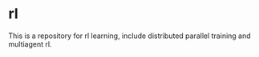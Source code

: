 # rl
This is a repository for rl learning, include distributed parallel training and multiagent rl.
